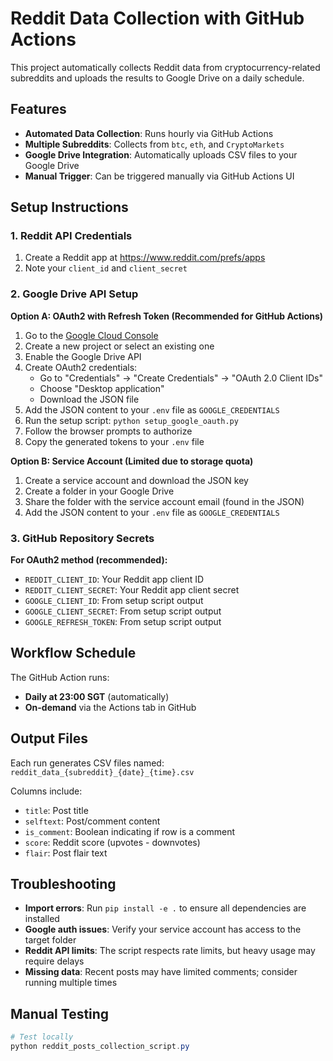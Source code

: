 # Reddit Data Collection with GitHub Actions

This project automatically collects Reddit data from cryptocurrency-related subreddits and uploads the results to Google Drive on a daily schedule.

## Features

- **Automated Data Collection**: Runs hourly via GitHub Actions
- **Multiple Subreddits**: Collects from `btc`, `eth`, and `CryptoMarkets`
- **Google Drive Integration**: Automatically uploads CSV files to your Google Drive
- **Manual Trigger**: Can be triggered manually via GitHub Actions UI

## Setup Instructions

### 1. Reddit API Credentials

1. Create a Reddit app at https://www.reddit.com/prefs/apps
2. Note your `client_id` and `client_secret`

### 2. Google Drive API Setup

**Option A: OAuth2 with Refresh Token (Recommended for GitHub Actions)**

1. Go to the [Google Cloud Console](https://console.cloud.google.com/)
2. Create a new project or select an existing one
3. Enable the Google Drive API
4. Create OAuth2 credentials:
   - Go to "Credentials" → "Create Credentials" → "OAuth 2.0 Client IDs"
   - Choose "Desktop application"
   - Download the JSON file
5. Add the JSON content to your `.env` file as `GOOGLE_CREDENTIALS`
6. Run the setup script: `python setup_google_oauth.py`
7. Follow the browser prompts to authorize
8. Copy the generated tokens to your `.env` file

**Option B: Service Account (Limited due to storage quota)**

1. Create a service account and download the JSON key
2. Create a folder in your Google Drive
3. Share the folder with the service account email (found in the JSON)
4. Add the JSON content to your `.env` file as `GOOGLE_CREDENTIALS`

### 3. GitHub Repository Secrets

**For OAuth2 method (recommended):**
- `REDDIT_CLIENT_ID`: Your Reddit app client ID
- `REDDIT_CLIENT_SECRET`: Your Reddit app client secret  
- `GOOGLE_CLIENT_ID`: From setup script output
- `GOOGLE_CLIENT_SECRET`: From setup script output
- `GOOGLE_REFRESH_TOKEN`: From setup script output

## Workflow Schedule

The GitHub Action runs:
- **Daily at 23:00 SGT** (automatically)
- **On-demand** via the Actions tab in GitHub

## Output Files

Each run generates CSV files named: `reddit_data_{subreddit}_{date}_{time}.csv`

Columns include:
- `title`: Post title
- `selftext`: Post/comment content
- `is_comment`: Boolean indicating if row is a comment
- `score`: Reddit score (upvotes - downvotes)
- `flair`: Post flair text

## Troubleshooting

- **Import errors**: Run `pip install -e .` to ensure all dependencies are installed
- **Google auth issues**: Verify your service account has access to the target folder
- **Reddit API limits**: The script respects rate limits, but heavy usage may require delays
- **Missing data**: Recent posts may have limited comments; consider running multiple times

## Manual Testing

```powershell
# Test locally
python reddit_posts_collection_script.py
```
